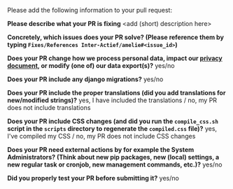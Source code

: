 Please add the following information to your pull request:

**Please describe what your PR is fixing**
<add (short) description here>

**Concretely, which issues does your PR solve? (Please reference them by typing `Fixes/References Inter-Actief/amelie#<issue_id>`)**
<add issues references here>

**Does your PR change how we process personal data, impact our [privacy document](https://www.inter-actief.utwente.nl/privacy/), or modify (one of) our data export(s)?**
yes/no

**Does your PR include any django migrations?**
yes/no

**Does your PR include the proper translations (did you add translations for new/modified strings)?**
yes, I have included the translations / no, my PR does not include translations

**Does your PR include CSS changes (and did you run the `compile_css.sh` script in the `scripts` directory to regenerate the `compiled.css` file)?**
yes, I've compiled my CSS / no, my PR does not include CSS changes

**Does your PR need external actions by for example the System Administrators? (Think about new pip packages, new (local) settings, a new regular task or cronjob, new management commands, etc.)?**
yes/no

**Did you properly test your PR before submitting it?**
yes/no
